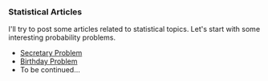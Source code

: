 ### Statistical Articles

I'll try to post some articles related to statistical topics.
Let's start with some interesting probability problems.

- [Secretary Problem](http://linzifan.github.io/statistical-article/secretary)
- [Birthday Problem](http://linzifan.github.io/statistical-article/birthday)
- To be continued...

